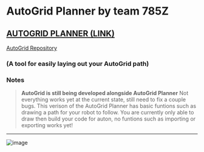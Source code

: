 # AutoGrid Planner by team **785Z**
## [AUTOGRID PLANNER (LINK)](https://parkerrasys.github.io/AutoGrid-Planner/)
[AutoGrid Repository](https://github.com/parkerrasys/AutoGrid/) 
### (A tool for easily laying out your AutoGrid path)

### Notes

>**AutoGrid is still being developed alongside AutoGrid Planner**
> Not everything works yet at the current state, still need to fix a couple bugs.
> This verison of the AutoGrid Planner has basic funtions such as drawing a path for your robot to follow.
> You are currently only able to draw then build your code for auton, no funtions such as importing or exporting works yet!
** **
<div style="position: relative; display: inline-block;">
  <a href="https://parkerrasys.github.io/AutoGrid-Planner/" target="_blank" style="position: relative; display: inline-block; text-decoration: none;">
    <img src="https://github.com/user-attachments/assets/dc9531b7-a99f-4ac5-b29b-13b0ae5269df" alt="image" style="display: block; transition: filter 0.3s ease;">
    <div style="display: none; position: absolute; bottom: -40px; left: 50%; transform: translateX(-50%); background-color: black; color: white; padding: 5px 10px; border-radius: 5px; font-size: 12px; white-space: nowrap; opacity: 0; z-index: 10;">Will redirect to AutoGrid Planner</div>
  </a>
</div>
